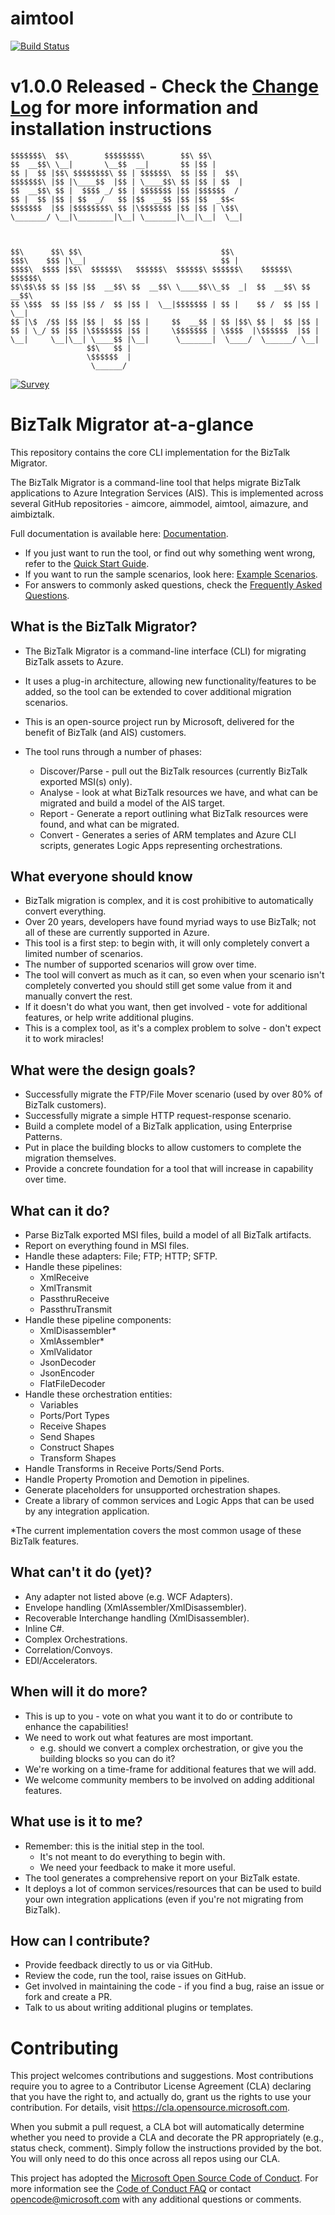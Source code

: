 # aimtool
[![Build Status](https://github.com/azure/aimtool/workflows/CI%20Build/badge.svg)](https://github.com/azure/aimtool/actions)

# v1.0.0 Released - Check the [Change Log](./CHANGELOG.md) for more information and installation instructions

```
$$$$$$$\  $$\        $$$$$$$$\        $$\ $$\                              
$$  __$$\ \__|       \__$$  __|       $$ |$$ |                             
$$ |  $$ |$$\ $$$$$$$$\ $$ | $$$$$$\  $$ |$$ |  $$\                        
$$$$$$$\ |$$ |\____$$  |$$ | \____$$\ $$ |$$ | $$  |                       
$$  __$$\ $$ |  $$$$ _/ $$ | $$$$$$$ |$$ |$$$$$$  /                        
$$ |  $$ |$$ | $$  _/   $$ |$$  __$$ |$$ |$$  _$$<                         
$$$$$$$  |$$ |$$$$$$$$\ $$ |\$$$$$$$ |$$ |$$ | \$$\                        
\_______/ \__|\________|\__| \_______|\__|\__|  \__|                       
                                                                           
                                                                           
                                                                           
$$\      $$\ $$\                               $$\                         
$$$\    $$$ |\__|                              $$ |                        
$$$$\  $$$$ |$$\  $$$$$$\   $$$$$$\  $$$$$$\ $$$$$$\    $$$$$$\   $$$$$$\  
$$\$$\$$ $$ |$$ |$$  __$$\ $$  __$$\ \____$$\\_$$  _|  $$  __$$\ $$  __$$\ 
$$ \$$$  $$ |$$ |$$ /  $$ |$$ |  \__|$$$$$$$ | $$ |    $$ /  $$ |$$ |  \__|
$$ |\$  /$$ |$$ |$$ |  $$ |$$ |     $$  __$$ | $$ |$$\ $$ |  $$ |$$ |      
$$ | \_/ $$ |$$ |\$$$$$$$ |$$ |     \$$$$$$$ | \$$$$  |\$$$$$$  |$$ |      
\__|     \__|\__| \____$$ |\__|      \_______|  \____/  \______/ \__|      
                 $$\   $$ |                                                
                 \$$$$$$  |                                                
                  \______/                                                 
```

[![Survey](./docs/images/biztalk-migrator-questionnaire.png)](https://aka.ms/biztalkmigrationsurvey)
# BizTalk Migrator at-a-glance
This repository contains the core CLI implementation for the BizTalk Migrator.

The BizTalk Migrator is a command-line tool that helps migrate BizTalk applications to Azure Integration Services (AIS).
This is implemented across several GitHub repositories - aimcore, aimmodel, aimtool, aimazure, and aimbiztalk.

Full documentation is available here: [Documentation](./docs/README.md).

- If you just want to run the tool, or find out why something went wrong, refer to the [Quick Start Guide](./docs/quick-start-guide.md).  
- If you want to run the sample scenarios, look here: [Example Scenarios](./docs/user-guide/scenarios/README.md).  
- For answers to commonly asked questions, check the [Frequently Asked Questions](./docs/frequently-asked-questions.md).  

## What is the BizTalk Migrator?

- The BizTalk Migrator is a command-line interface (CLI) for migrating BizTalk assets to Azure.  
- It uses a plug-in architecture, allowing new functionality/features to be added, so the tool can be extended to cover additional migration scenarios.
- This is an open-source project run by Microsoft, delivered for the benefit of BizTalk (and AIS) customers.

- The tool runs through a number of phases:
    - Discover/Parse - pull out the BizTalk resources (currently BizTalk exported MSI(s) only).
    - Analyse - look at what BizTalk resources we have, and what can be migrated and build a model of the AIS target.
    - Report - Generate a report outlining what BizTalk resources were found, and what can be migrated.
    - Convert - Generates a series of ARM templates and Azure CLI scripts, generates Logic Apps representing orchestrations.

## What everyone should know

- BizTalk migration is complex, and it is cost prohibitive to automatically convert everything.
- Over 20 years, developers have found myriad ways to use BizTalk; not all of these are currently supported in Azure.
- This tool is a first step: to begin with, it will only completely convert a limited number of scenarios.
- The number of supported scenarios will grow over time.
- The tool will convert as much as it can, so even when your scenario isn't completely converted you should still get some value from it and manually convert the rest.
- If it doesn't do what you want, then get involved - vote for additional features, or help write additional plugins.
- This is a complex tool, as it's a complex problem to solve - don't expect it to work miracles!

## What were the design goals?

- Successfully migrate the FTP/File Mover scenario (used by over 80&percnt; of BizTalk customers).
- Successfully migrate a simple HTTP request-response scenario.
- Build a complete model of a BizTalk application, using Enterprise Patterns.
- Put in place the building blocks to allow customers to complete the migration themselves.
- Provide a concrete foundation for a tool that will increase in capability over time.

## What can it do?

- Parse BizTalk exported MSI files, build a model of all BizTalk artifacts.
- Report on everything found in MSI files.
- Handle these adapters: File; FTP; HTTP; SFTP.
- Handle these pipelines:
    - XmlReceive
    - XmlTransmit
    - PassthruReceive
    - PassthruTransmit
- Handle these pipeline components:
    - XmlDisassembler*
    - XmlAssembler*
    - XmlValidator
    - JsonDecoder
    - JsonEncoder
    - FlatFileDecoder
- Handle these orchestration entities:
    - Variables
    - Ports/Port Types
    - Receive Shapes
    - Send Shapes
    - Construct Shapes
    - Transform Shapes
- Handle Transforms in Receive Ports/Send Ports.
- Handle Property Promotion and Demotion in pipelines.
- Generate placeholders for unsupported orchestration shapes.
- Create a library of common services and Logic Apps that can be used by any integration application.

*The current implementation covers the most common usage of these BizTalk features.

## What can't it do (yet)?

- Any adapter not listed above (e.g. WCF Adapters).
- Envelope handling (XmlAssembler/XmlDisassembler).
- Recoverable Interchange handling (XmlDisassembler).
- Inline C#.
- Complex Orchestrations.
- Correlation/Convoys.
- EDI/Accelerators.

## When will it do more?

- This is up to you - vote on what you want it to do or contribute to enhance the capabilities!
- We need to work out what features are most important.
    - e.g. should we convert a complex orchestration, or give you the building blocks so you can do it?
- We're working on a time-frame for additional features that we will add.
- We welcome community members to be involved on adding additional features.

## What use is it to me?
- Remember: this is the initial step in the tool.
    - It's not meant to do everything to begin with.
    - We need your feedback to make it more useful.
- The tool generates a comprehensive report on your BizTalk estate.
- It deploys a lot of common services/resources that can be used to build your own integration applications (even if you're not migrating from BizTalk).

## How can I contribute?

- Provide feedback directly to us or via GitHub.
- Review the code, run the tool, raise issues on GitHub.
- Get involved in maintaining the code - if you find a bug, raise an issue or fork and create a PR.
- Talk to us about writing additional plugins or templates.

# Contributing

This project welcomes contributions and suggestions.  Most contributions require you to agree to a
Contributor License Agreement (CLA) declaring that you have the right to, and actually do, grant us
the rights to use your contribution. For details, visit https://cla.opensource.microsoft.com.

When you submit a pull request, a CLA bot will automatically determine whether you need to provide
a CLA and decorate the PR appropriately (e.g., status check, comment). Simply follow the instructions
provided by the bot. You will only need to do this once across all repos using our CLA.

This project has adopted the [Microsoft Open Source Code of Conduct](https://opensource.microsoft.com/codeofconduct/).
For more information see the [Code of Conduct FAQ](https://opensource.microsoft.com/codeofconduct/faq/) or
contact [opencode@microsoft.com](mailto:opencode@microsoft.com) with any additional questions or comments.
